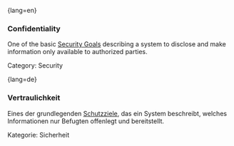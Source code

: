 {lang=en}
### Confidentiality

One of the basic [Security Goals](#term-security-goals) describing a system to
disclose and make information only available to authorized parties.

Category: Security



{lang=de}
### Vertraulichkeit

Eines der grundlegenden [Schutzziele](#term-security-goals), das ein System
beschreibt, welches Informationen nur Befugten offenlegt und
bereitstellt.

Kategorie: Sicherheit

